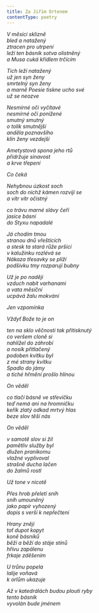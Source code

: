 ```yaml
---
title: Za Jiřím Ortenem
contentType: poetry
---
```


_V měsíci sklizně  
bled a natažený  
ztracen pro utrpení  
leží ten básník sotva olistněný  
a Musa cuká křídlem trčícím_

  

_Tich leží natažený  
už jen syn ženy  
smrtelný syn ženy  
a marně Poesie tiskne ucho své  
už se neozve_

  

_Nesmírné oči vyčítavé  
nesmírné oči ponížené  
smutný smutný  
o tolik smutnější  
anděla poznavšího  
klín ženy vezdejší_

  

_Ametystová spona jeho rtů  
přidržuje sinavost  
a krve třepení_

  

_Co čeká_

  

_Nehybnou úzkost soch  
soch do nichž kámen rozvíjí se  
a vítr vítr očistný_

  

_co trávu marné slávy čeří  
jasice básní  
do Styxu napadalé_

  

_Já chodím tmou  
stranou dnů vřeštících  
a stesk ta stará růže pršící  
v kalužinku rozlévá se  
Nákaza třesavky se plíží  
podšívku tmy rozparují bubny_

  

_Už je po naději  
vzduch nabit varhanami  
a vata měsíční  
ucpává žalu mokvání_

  

_Jen vzpomínka_

  

_Vždyť Bože to je on_

  

_ten na sklo věčnosti tak přitisknutý  
co veršem cloně si  
nahlížel do záhrobí  
a nosík přitlačený  
podoben kvítku byl  
z mé strany kvítku  
Spadlo do jámy  
a tiché hřmění prošlo hlínou_

  

_On věděl_

  

_co tlačí básně ve střevíčku  
teď nemá ani na hromničku  
keřík zlatý odkad mrtvý hlas  
beze slov těší nás_

  

_On věděl_

  

_v samotě slov si žil  
pamětliv služby byl  
dlužen pranikomu  
vlažné vyplivoval  
strašně ducha lačen  
do žalmů rostl_

  

_Už tone v nicotě_

  

_Přes hrob přeletí sníh  
sníh umouněný  
jako papír vyhozený  
dopis s verši k nepřečtení_

  

_Hrany znějí  
toť dupot kopyt  
koně básníků  
běží a běží do stáje stínů  
hřívu zapálenu  
frkaje zděšením_

  

_U trůnu popela  
lalije voňavá  
k orlům ukazuje_

  

_Až v katedrálách budou plouti ryby  
tento básník  
vyvolán bude jménem_
